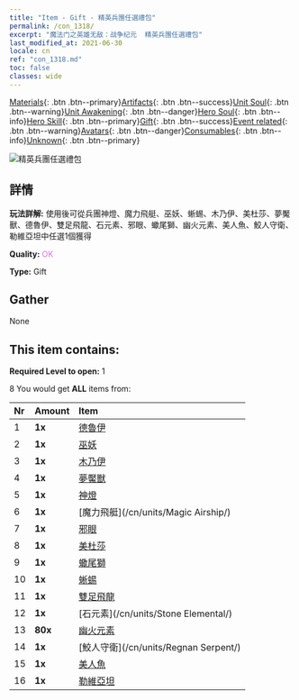 ```yaml
---
title: "Item - Gift - 精英兵團任選禮包"
permalink: /con_1318/
excerpt: "魔法门之英雄无敌：战争纪元  精英兵團任選禮包"
last_modified_at: 2021-06-30
locale: cn
ref: "con_1318.md"
toc: false
classes: wide
---
```

 [Materials](/ItemsCN/){: .btn .btn--primary}[Artifacts](/ItemsCN/Artifacts/){: .btn .btn--success}[Unit Soul](/ItemsCN/UnitSoul/){: .btn .btn--warning}[Unit Awakening](/ItemsCN/UnitAwakening/){: .btn .btn--danger}[Hero Soul](/ItemsCN/HeroSoul/){: .btn .btn--info}[Hero Skill](/ItemsCN/HeroSkill/){: .btn .btn--primary}[Gift](/ItemsCN/Gift/){: .btn .btn--success}[Event related](/ItemsCN/Events/){: .btn .btn--warning}[Avatars](/ItemsCN/Avatars/){: .btn .btn--danger}[Consumables](/ItemsCN/Consumables/){: .btn .btn--info}[Unknown](/ItemsCN/Unknown/){: .btn .btn--primary}

 ![精英兵團任選禮包](/images/t/i_907375.png)

## 詳情
 **玩法詳解:** 使用後可從兵團神燈、魔力飛艇、巫妖、蜥蜴、木乃伊、美杜莎、夢魘獸、德魯伊、雙足飛龍、石元素、邪眼、蠍尾獅、幽火元素、美人魚、鮫人守衛、勒維亞坦中任選1個獲得

 **Quality:** <span style="color: #DA70D6">OK</span>

 **Type:** Gift

## Gather

  None

## This item contains:

 **Required Level to open:** 1

 8 You would get **ALL** items  from:

  | Nr | Amount |     Item    |
  |:---|:-------|:------------|
  | 1 |  **1x** | [德魯伊](/cn/units/Druid/) |  | 
  | 2 |  **1x** | [巫妖](/cn/units/Lich/) |  | 
  | 3 |  **1x** | [木乃伊](/cn/units/Mummy/) |  | 
  | 4 |  **1x** | [夢魘獸](/cn/units/Nightmare/) |  | 
  | 5 |  **1x** | [神燈](/cn/units/Genie/) |  | 
  | 6 |  **1x** | [魔力飛艇](/cn/units/Magic Airship/) |  | 
  | 7 |  **1x** | [邪眼](/cn/units/Beholder/) |  | 
  | 8 |  **1x** | [美杜莎](/cn/units/Medusa/) |  | 
  | 9 |  **1x** | [蠍尾獅](/cn/units/Manticore/) |  | 
  | 10 |  **1x** | [蜥蜴](/cn/units/Basilisk/) |  | 
  | 11 |  **1x** | [雙足飛龍](/cn/units/Wyvern/) |  | 
  | 12 |  **1x** | [石元素](/cn/units/Stone Elemental/) |  | 
  | 13 |  **80x** | [幽火元素](/cn/Items/unt_265/) |  | 
  | 14 |  **1x** | [鮫人守衛](/cn/units/Regnan Serpent/) |  | 
  | 15 |  **1x** | [美人魚](/cn/units/Mermaid/) |  | 
  | 16 |  **1x** | [勒維亞坦](/cn/units/Revyaratan/) |  | 
